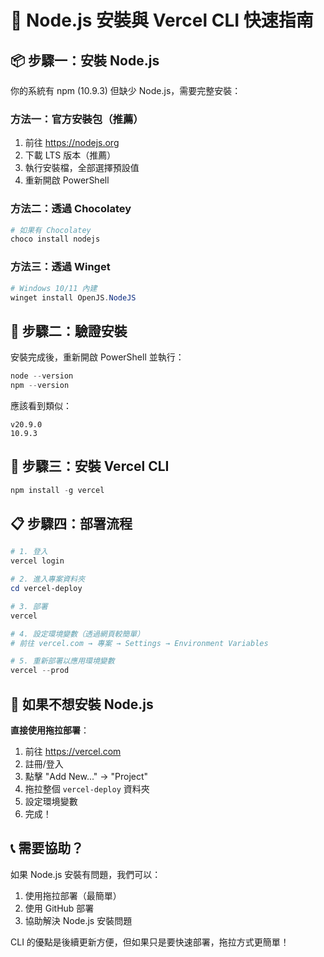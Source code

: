 # 🚀 Node.js 安裝與 Vercel CLI 快速指南

## 📦 步驟一：安裝 Node.js

你的系統有 npm (10.9.3) 但缺少 Node.js，需要完整安裝：

### 方法一：官方安裝包（推薦）
1. 前往 https://nodejs.org
2. 下載 LTS 版本（推薦）
3. 執行安裝檔，全部選擇預設值
4. 重新開啟 PowerShell

### 方法二：透過 Chocolatey
```powershell
# 如果有 Chocolatey
choco install nodejs
```

### 方法三：透過 Winget
```powershell
# Windows 10/11 內建
winget install OpenJS.NodeJS
```

## 🔧 步驟二：驗證安裝

安裝完成後，重新開啟 PowerShell 並執行：

```powershell
node --version
npm --version
```

應該看到類似：
```
v20.9.0
10.9.3
```

## 🚀 步驟三：安裝 Vercel CLI

```powershell
npm install -g vercel
```

## 📋 步驟四：部署流程

```powershell
# 1. 登入
vercel login

# 2. 進入專案資料夾
cd vercel-deploy

# 3. 部署
vercel

# 4. 設定環境變數（透過網頁較簡單）
# 前往 vercel.com → 專案 → Settings → Environment Variables

# 5. 重新部署以應用環境變數
vercel --prod
```

## 🎯 如果不想安裝 Node.js

**直接使用拖拉部署**：
1. 前往 https://vercel.com
2. 註冊/登入
3. 點擊 "Add New..." → "Project"
4. 拖拉整個 `vercel-deploy` 資料夾
5. 設定環境變數
6. 完成！

## 📞 需要協助？

如果 Node.js 安裝有問題，我們可以：
1. 使用拖拉部署（最簡單）
2. 使用 GitHub 部署
3. 協助解決 Node.js 安裝問題

CLI 的優點是後續更新方便，但如果只是要快速部署，拖拉方式更簡單！
